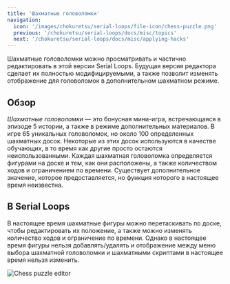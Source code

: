 ```yaml
---
title: 'Шахматные головоломки'
navigation:
  icon: '/images/chokuretsu/serial-loops/file-icon/chess-puzzle.png'
  previous: '/chokuretsu/serial-loops/docs/misc/topics'
  next: '/chokuretsu/serial-loops/docs/misc/applying-hacks'
---
```


Шахматные головоломки можно просматривать и частично редактировать в этой версии Serial Loops. Будущая версия редактора сделает их полностью модифицируемыми, а также позволит изменять отображение
для головоломок в дополнительном шахматном режиме.

## Обзор
_Шахматные головоломки_ — это бонусная мини-игра, встречающаяся в эпизоде 5 истории, а также в режиме дополнительных материалов. В игре 65 уникальных головоломок, но около 100 определенных шахматных досок.
Некоторые из этих досок используются в качестве обучающих, в то время как другие просто остаются неиспользованными. Каждая шахматная головоломка определяется фигурами на доске и тем, как они расположены, а также количеством ходов
и ограничением по времени. Существует дополнительное значение, которое предоставляется, но функция которого в настоящее время неизвестна.

## В Serial Loops
В настоящее время шахматные фигуры можно перетаскивать по доске, чтобы редактировать их положение, а также можно изменять количество ходов и ограничение по времени. Однако в настоящее время фигуры нельзя добавлять/удалять
и отображение между меню выбора шахматной головоломки и шахматными скриптами в настоящее время нельзя изменить.

![Chess puzzle editor](/images/chokuretsu/serial-loops/chess-puzzle-editing.png)